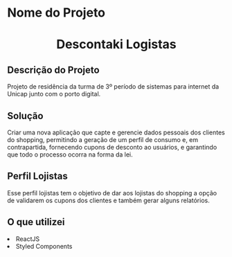 # Nome do Projeto 
<h1 align="center">Descontaki Logistas</h1>

## Descrição do Projeto
<div>
<p>Projeto de residência da turma de 3º período de sistemas para internet da Unicap junto com o porto digital. </p>

<h2>Solução</h2>
<label>Criar uma nova aplicação que capte e gerencie dados
pessoais dos clientes do shopping, permitindo a geração
de um perfil de consumo e, em contrapartida, fornecendo
cupons de desconto ao usuários, e garantindo que todo o
processo ocorra na forma da lei.</label>

<h2>Perfil Lojistas</h2>
<label>Esse perfil lojistas tem o objetivo de dar aos lojistas do shopping a opção de  validarem os cupons dos clientes e também gerar alguns relatórios.</label>
</div>

<h2>O que utilizei</h2>
<li>ReactJS</li>
<li>Styled Components</li>
